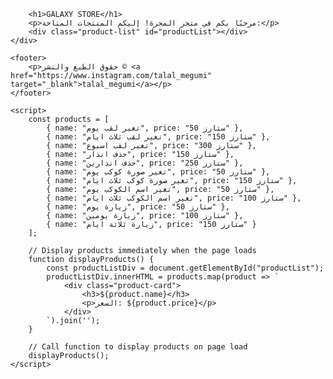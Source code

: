 
        <h1>GALAXY STORE</h1>
        <p>مرحبًا بكم في متجر المجرة! إليكم المنتجات المتاحة:</p>
        <div class="product-list" id="productList"></div>
    </div>
    
    <footer>
        <p>حقوق الطبع والنشر © <a href="https://www.instagram.com/talal_megumi" target="_blank">talal_megumi</a></p>
    </footer>

    <script>
        const products = [
            { name: "تغير لقب يوم", price: "50 ستارز" },
            { name: "تغير لقب ثلاث ايام", price: "150 ستارز" },
            { name: "تغير لقب اسبوع", price: "300 ستارز" },
            { name: "حذف انذار", price: "150 ستارز" },
            { name: "حذف انذارين", price: "250 ستارز" },
            { name: "تغير صورة كوكب يوم", price: "50 ستارز" },
            { name: "تغير صورة كوكب ثلاث ايام", price: "150 ستارز" },
            { name: "تغير اسم الكوكب يوم", price: "50 ستارز" },
            { name: "تغير اسم الكوكب ثلاث ايام", price: "100 ستارز" },
            { name: "زيارة يوم", price: "50 ستارز" },
            { name: "زيارة يومين", price: "100 ستارز" },
            { name: "زيارة ثلاثة ايام", price: "150 ستارز" }
        ];

        // Display products immediately when the page loads
        function displayProducts() {
            const productListDiv = document.getElementById("productList");
            productListDiv.innerHTML = products.map(product => `
                <div class="product-card">
                    <h3>${product.name}</h3>
                    <p>السعر: ${product.price}</p>
                </div>
            `).join('');
        }

        // Call function to display products on page load
        displayProducts();
    </script>
</body>
</html>
